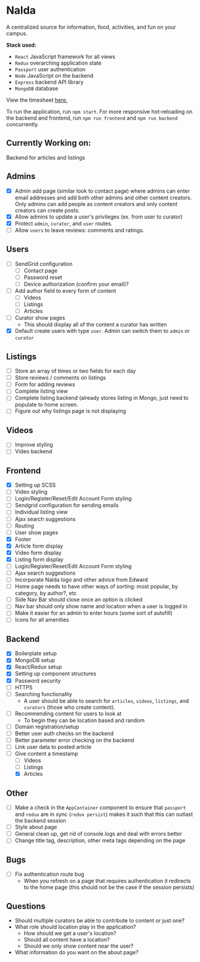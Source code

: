 # Nalda

A centralized source for information, food, activities, and fun on your campus.

__Stack used:__
* `React` JavaScript framework for all views
* `Redux` overarching application state
* `Passport` user authentication
* `Node` JavaScript on the backend
* `Express` backend API library
* `MongoDB` database

View the timesheet [here.](https://docs.google.com/spreadsheets/d/1FaistICZ-BuORu7YYm5fFpgii2cvxZKgEpxApWQ_3pY/edit?usp=sharing)

To run the application, run `npm start`. For more responsive hot-reloading on the backend and frontend, run `npm run frontend` and `npm run backend` concurrently.

## Currently Working on:
Backend for articles and listings

## Admins

- [X] Admin add page (similar look to contact page) where admins can enter email addresses and add both other admins and other content creators. Only admins can add people as content creators and only content creators can create posts.
- [X] Allow admins to update a user's privileges (ex. from user to curator)
- [X] Protect `admin`, `curator`, and `user` routes.
- [ ] Allow `users` to leave reviews: comments and ratings.

## Users

- [ ] SendGrid configuration
  - [ ] Contact page
  - [ ] Password reset
  - [ ] Device authorization (confirm your email)?
- [ ] Add author field to every form of content
  - [ ] Videos
  - [ ] Listings
  - [ ] Articles
- [ ] Curator show pages
  * This should display all of the content a curator has written
- [X] Default create users with type `user`. Admin can switch them to `admin` or `curator`

## Listings

- [ ] Store an array of times or two fields for each day
- [ ] Store reviews / comments on listings
- [ ] Form for adding reviews
- [ ] Complete listing view
- [ ] Complete listing backend (already stores listing in Mongo, just need to populate to home screen.
- [ ] Figure out why listings page is not displaying

## Videos

- [ ] Improve styling
- [ ] Video backend

## Frontend

- [X] Setting up SCSS
- [ ] Video styling
- [ ] Login/Register/Reset/Edit Account Form styling
- [ ] Sendgrid configuration for sending emails
- [ ] Individual listing view
- [ ] Ajax search suggestions
- [ ] Routing 	
- [ ] User show pages
- [X] Footer
- [X] Article form display
- [X] Video form display
- [X] Listing form display
- [ ] Login/Register/Reset/Edit Account Form styling
- [ ] Ajax search suggestions
- [ ] Incorporate Nalda logo and other advice from Edward
- [ ] Home page needs to have other ways of sorting: most popular, by category, by author?, etc
- [ ] Side Nav Bar should close once an option is clicked
- [ ] Nav bar should only show name and location when a user is logged in
- [ ] Make it easier for an admin to enter hours (some sort of autofill)
- [ ] Icons for all amenities

## Backend

- [X] Boilerplate setup
- [X] MongoDB setup
- [X] React/Redux setup
- [X] Setting up component structures
- [X] Password security
- [ ] HTTPS
- [ ] Searching functionality
  * A user should be able to search for `articles`, `videos`, `listings`, and `curators` (those who create content).
- [ ] Recommending content for users to look at
  * To begin they can be location based and random
- [ ] Domain registration/setup
- [ ] Better user auth checks on the backend
- [ ] Better parameter error checking on the backend
- [ ] Link user data to posted article
- [ ] Give content a timestamp
  - [ ] Videos
  - [ ] Listings
  - [X] Articles

## Other

- [ ] Make a check in the `AppContainer` component to ensure that `passport` and `redux` are in sync (`redux persist`) makes it such that this can outlast the backend session
- [ ] Style about page
- [ ] General clean up, get rid of console.logs and deal with errors better
- [ ] Change title tag, description, other meta tags depending on the page

## Bugs
- [ ] Fix authentication route bug
  * When you refresh on a page that requires authentication it redirects to the home page (this should not be the case if the session persists)

## Questions

* Should multiple curators be able to contribute to content or just one?
* What role should location play in the application?
  * How should we get a user's location?
  * Should all content have a location?
  * Should we only show content near the user?
* What information do you want on the about page?

